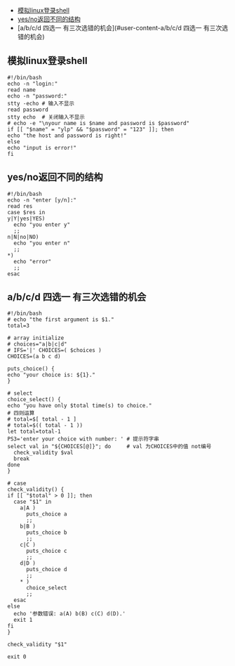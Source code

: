 - [模拟linux登录shell](#user-content-模拟linux登录shell)
- [yes/no返回不同的结构](#user-content-yes/no返回不同的结构)
- [a/b/c/d 四选一 有三次选错的机会](#user-content-a/b/c/d 四选一 有三次选错的机会)

## 模拟linux登录shell

  ```
#!/bin/bash
echo -n "login:"
read name
echo -n "password:"
stty -echo # 输入不显示
read password 
stty echo  # 关闭输入不显示
# echo -e "\nyour name is $name and password is $password"
if [[ "$name" = "ylp" && "$password" = "123" ]]; then
  echo "the host and password is right!"
else
  echo "input is error!"
fi
  ```
  
## yes/no返回不同的结构

  ```
#!/bin/bash
echo -n "enter [y/n]:"
read res 
case $res in
  y|Y|yes|YES) 
    echo "you enter y"
    ;;  
  n|N|no|NO)
    echo "you enter n"
    ;;  
  *)  
    echo "error"
    ;;  
esac
  ```
  
## a/b/c/d 四选一 有三次选错的机会

  ```
#!/bin/bash                                                                                           
# echo "the first argument is $1."
total=3

# array initialize
# choices="a|b|c|d"
# IFS='|' CHOICES=( $choices )
CHOICES=(a b c d)

puts_choice() {
  echo "your choice is: ${1}."
}

# select
choice_select() {
  echo "you have only $total time(s) to choice."
  # 四则运算
  # total=$[ total - 1 ]
  # total=$(( total - 1 ))
  let total=total-1
  PS3='enter your choice with number: ' # 提示符字串
  select val in "${CHOICES[@]}"; do     # val 为CHOICES中的值 not编号 
    check_validity $val
    break
  done
}

# case
check_validity() {
  if [[ "$total" > 0 ]]; then
    case "$1" in
      a|A )
        puts_choice a
        ;;  
      b|B )
        puts_choice b
        ;;  
      c|C )
        puts_choice c
        ;;  
      d|D )
        puts_choice d 
        ;;  
      * ) 
        choice_select
        ;;  
    esac
  else
    echo '参数错误: a(A) b(B) c(C) d(D).'
    exit 1
  fi  
}

check_validity "$1"

exit 0
  ```
  
  
